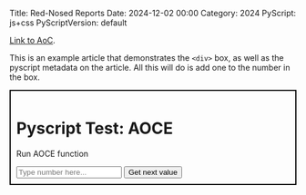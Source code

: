Title: Red-Nosed Reports
Date: 2024-12-02 00:00
Category: 2024
PyScript: js+css
PyScriptVersion: default

[Link to AoC](https://adventofcode.com/2024/day/2).

This is an example article that demonstrates the `<div>` box, as well as the pyscript metadata on the article. All this will do is add one to the number in the box.

<!-- TODO confirm that these relative src paths that work locally are ok once merge in gh-pages under a subdir -->

<div style="border: 2px solid black;padding: 10px;">
  <h1>Pyscript Test: AOCE</h1>
  <p>Run AOCE function</p>
  <input type="text" id="input_number" placeholder="Type number here..." />
  <button py-click="do_a_thing">Get next value</button>
  <div id="output_number"></div>
  <script type="py" src="../../scripts/2024/1.py" config="../../scripts/pyscript.toml"></script>
</div>
